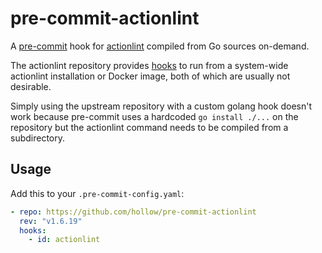 # pre-commit-actionlint

A [pre-commit](https://pre-commit.com) hook for
[actionlint](https://github.com/rhysd/actionlint) compiled from Go sources
on-demand.

The actionlint repository provides
[hooks](https://github.com/rhysd/actionlint/blob/main/.pre-commit-hooks.yaml) to
run from a system-wide actionlint installation or Docker image, both of which
are usually not desirable.

Simply using the upstream repository with a custom golang hook doesn't work
because pre-commit uses a hardcoded `go install ./...` on the repository but the
actionlint command needs to be compiled from a subdirectory.

## Usage

Add this to your `.pre-commit-config.yaml`:

```yaml
- repo: https://github.com/hollow/pre-commit-actionlint
  rev: "v1.6.19"
  hooks:
    - id: actionlint
```
